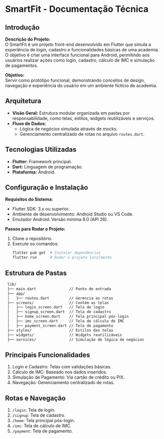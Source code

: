 # SmartFit - Documentação Técnica

## Introdução

**Descrição do Projeto:**  
O SmartFit é um projeto front-end desenvolvido em Flutter que simula a experiência de login, cadastro e funcionalidades básicas de uma academia. O objetivo é criar uma interface funcional para Android, permitindo aos usuários realizar ações como login, cadastro, cálculo de IMC e simulação de pagamentos.

**Objetivo:**  
Servir como protótipo funcional, demonstrando conceitos de design, navegação e experiência do usuário em um ambiente fictício de academia.


## Arquitetura

- **Visão Geral:** Estrutura modular organizada em pastas por responsabilidade, como telas, estilos, widgets reutilizáveis e serviços.
- **Fluxo de Dados:**  
  - Lógica de negócios simulada através de mocks.  
  - Gerenciamento centralizado de rotas no arquivo `routes.dart`.


## Tecnologias Utilizadas

- **Flutter:** Framework principal.  
- **Dart:** Linguagem de programação.  
- **Plataforma:** Android.  


## Configuração e Instalação

**Requisitos do Sistema:**  
- Flutter SDK: 3.x ou superior.  
- Ambiente de desenvolvimento: Android Studio ou VS Code.  
- Emulador Android: Versão mínima 8.0 (API 26).  

**Passos para Rodar o Projeto:**  
1. Clone o repositório.  
2. Execute os comandos:  
   ```bash
   flutter pub get  # Instalar dependências
   flutter run      # Rodar o projeto localmente

   ```
   
## Estrutura de Pastas

   ```bash
    lib/
    ├── main.dart               // Ponto de entrada
    ├── app/
    │   ├── routes.dart         // Gerencia as rotas
    ├── screens/                // Contém as telas
    │   ├── login_screen.dart   // Tela de login
    │   ├── signup_screen.dart  // Tela de cadastro
    │   ├── home_screen.dart    // Tela principal pós-login
    │   ├── imc_screen.dart     // Tela de cálculo de IMC
    │   ├── payment_screen.dart // Tela de pagamento
    ├── styles/                 // Estilos das telas
    ├── widgets/                // Widgets reutilizáveis
    ├── services/               // Simulação de lógica de negócios

   ```

## Principais Funcionalidades
1. Login e Cadastro: Telas com validações básicas.
2. Cálculo de IMC: Baseado nos dados inseridos.
3. Simulação de Pagamento: Via cartão de crédito ou PIX.
4. Navegação: Gerenciamento centralizado de rotas.

## Rotas e Navegação
1. `/login`: Tela de login.
2. `/signup`: Tela de cadastro.
3. `/home`: Tela principal pós-login.
4. `/imc`: Tela de cálculo de IMC.
5. `/payment`: Tela de pagamento.






